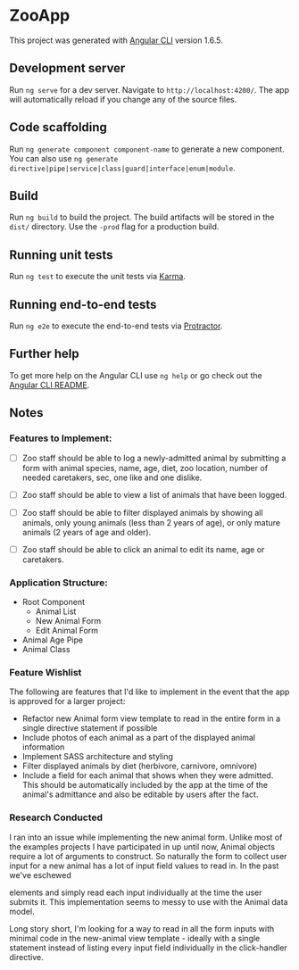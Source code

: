 # ZooApp

This project was generated with [Angular CLI](https://github.com/angular/angular-cli) version 1.6.5.

## Development server

Run `ng serve` for a dev server. Navigate to `http://localhost:4200/`. The app will automatically reload if you change any of the source files.

## Code scaffolding

Run `ng generate component component-name` to generate a new component. You can also use `ng generate directive|pipe|service|class|guard|interface|enum|module`.

## Build

Run `ng build` to build the project. The build artifacts will be stored in the `dist/` directory. Use the `-prod` flag for a production build.

## Running unit tests

Run `ng test` to execute the unit tests via [Karma](https://karma-runner.github.io).

## Running end-to-end tests

Run `ng e2e` to execute the end-to-end tests via [Protractor](http://www.protractortest.org/).

## Further help

To get more help on the Angular CLI use `ng help` or go check out the [Angular CLI README](https://github.com/angular/angular-cli/blob/master/README.md).

## Notes

### Features to Implement:

- [ ] Zoo staff should be able to log a newly-admitted animal by submitting a form with animal species, name, age, diet, zoo location, number of needed caretakers, sec, one like and one dislike.

- [ ] Zoo staff should be able to view a list of animals that have been logged.

- [ ] Zoo staff should be able to filter displayed animals by showing all animals, only young animals (less than 2 years of age), or only mature animals (2 years of age and older).

- [ ] Zoo staff should be able to click an animal to edit its name, age or caretakers.

### Application Structure:

- Root Component
  - Animal List
  - New Animal Form
  - Edit Animal Form
- Animal Age Pipe
- Animal Class

### Feature Wishlist

The following are features that I'd like to implement in the event that the app is approved for a larger project:

- Refactor new Animal form view template to read in the entire form in a single directive statement if possible
- Include photos of each animal as a part of the displayed animal information
- Implement SASS architecture and styling
- Filter displayed animals by diet (herbivore, carnivore, omnivore)
- Include a field for each animal that shows when they were admitted. This should be automatically included by the app at the time of the animal's admittance and also be editable by users after the fact.

### Research Conducted

I ran into an issue while implementing the new animal form. Unlike most of the examples projects I have participated in up until now, Animal objects require a lot of arguments to construct. So naturally the form to collect user input for a new animal has a lot of input field values to read in. In the past we've eschewed <form> elements and simply read each input individually at the time the user submits it. This implementation seems to messy to use with the Animal data model.

Long story short, I'm looking for a way to read in all the form inputs with minimal code in the new-animal view template - ideally with a single statement instead of listing every input field individually in the click-handler directive.
